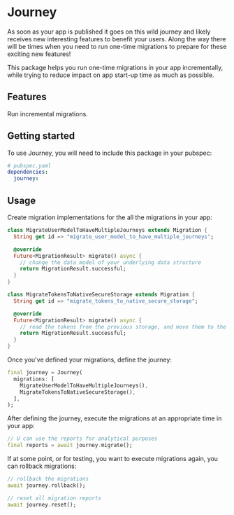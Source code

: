 # Journey 

As soon as your app is published it goes on this wild journey and likely receives new interesting features to benefit
your users. Along the way there will be times when you need to run one-time migrations to prepare for these exciting
new features!

This package helps you run one-time migrations in your app incrementally, while trying to reduce impact on app start-up
time as much as possible.

## Features

Run incremental migrations.

## Getting started

To use Journey, you will need to include this package in your pubspec:

```yml
# pubspec.yaml
dependencies:
  journey:
```

## Usage

Create migration implementations for the all the migrations in your app:

```dart
class MigrateUserModelToHaveMultipleJourneys extends Migration {
  String get id => "migrate_user_model_to_have_multiple_journeys";

  @override
  Future<MigrationResult> migrate() async {
    // change the data model of your underlying data structure
    return MigrationResult.successful;
  }
}

class MigrateTokensToNativeSecureStorage extends Migration {
  String get id => "migrate_tokens_to_native_secure_storage";

  @override
  Future<MigrationResult> migrate() async {
    // read the tokens from the previous storage, and move them to the secure storage
    return MigrationResult.successful;
  }
}
```

Once you've defined your migrations, define the journey:

```dart
final journey = Journey(
  migrations: [
    MigrateUserModelToHaveMultipleJourneys(),
    MigrateTokensToNativeSecureStorage(),
  ],
);
```

After defining the journey, execute the migrations at an appropriate time in your app:
```dart
// U can use the reports for analytical purposes
final reports = await journey.migrate();
```

If at some point, or for testing, you want to execute migrations again, you can rollback migrations:

```dart
// rollback the migrations
await journey.rollback();

// reset all migration reports
await journey.reset();
```